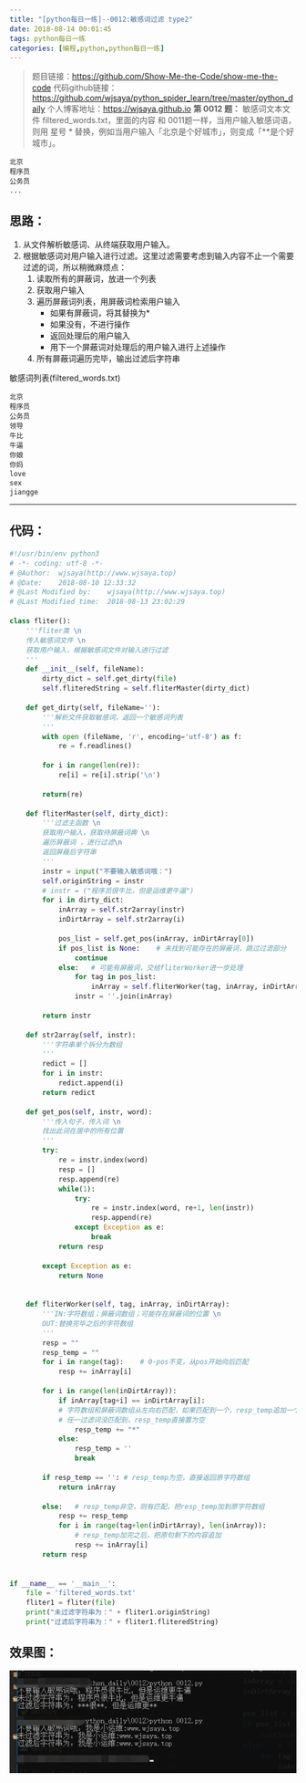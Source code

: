 ```yaml
---
title: "[python每日一练]--0012:敏感词过滤 type2"
date: 2018-08-14 00:01:45
tags: python每日一练
categories: [编程,python,python每日一练]
---
```


> 题目链接：https://github.com/Show-Me-the-Code/show-me-the-code
代码github链接：https://github.com/wjsaya/python_spider_learn/tree/master/python_daily
个人博客地址：https://wjsaya.github.io
**第 0012 题：** 敏感词文本文件 filtered_words.txt，里面的内容 和 0011题一样，当用户输入敏感词语，则用 星号 * 替换，例如当用户输入「北京是个好城市」，则变成「**是个好城市」。
```text
北京
程序员
公务员
...
```
<!--more-->


思路：
--

 1. 从文件解析敏感词、从终端获取用户输入。
 2. 根据敏感词对用户输入进行过滤。这里过滤需要考虑到输入内容不止一个需要过滤的词，所以稍微麻烦点：
    1. 读取所有的屏蔽词，放进一个列表
    2. 获取用户输入
    3. 遍历屏蔽词列表，用屏蔽词检索用户输入
        - 如果有屏蔽词，将其替换为*
        - 如果没有，不进行操作
        - 返回处理后的用户输入
        - 用下一个屏蔽词对处理后的用户输入进行上述操作
    4. 所有屏蔽词遍历完毕，输出过滤后字符串


敏感词列表(filtered_words.txt)

```text
北京
程序员
公务员
领导
牛比
牛逼
你娘
你妈
love
sex
jiangge
```

----------


代码：
--
``` python
#!/usr/bin/env python3
# -*- coding: utf-8 -*- 
# @Author:	wjsaya(http://www.wjsaya.top) 
# @Date:	2018-08-10 12:33:32 
# @Last Modified by:	wjsaya(http://www.wjsaya.top) 
# @Last Modified time:	2018-08-13 23:02:29 

class fliter():
    '''fliter类 \n
    传入敏感词文件 \n
    获取用户输入，根据敏感词文件对输入进行过滤
    '''
    def __init__(self, fileName):
        dirty_dict = self.get_dirty(file)
        self.fliteredString = self.fliterMaster(dirty_dict)

    def get_dirty(self, fileName=''):
        '''解析文件获取敏感词，返回一个敏感词列表
        '''
        with open (fileName, 'r', encoding='utf-8') as f:
            re = f.readlines()

        for i in range(len(re)):
            re[i] = re[i].strip('\n')

        return(re)

    def fliterMaster(self, dirty_dict):
        '''过滤主函数 \n 
        获取用户输入，获取待屏蔽词典 \n 
        遍历屏蔽词 ，进行过滤\n
        返回屏蔽后字符串
        '''
        instr = input("不要输入敏感词哦：")
        self.originString = instr
        # instr = ("程序员很牛比，但是运维更牛逼")
        for i in dirty_dict:               
            inArray = self.str2array(instr)
            inDirtArray = self.str2array(i)

            pos_list = self.get_pos(inArray, inDirtArray[0])
            if pos_list is None:    # 未找到可能存在的屏蔽词，跳过过滤部分
                continue
            else:   # 可能有屏蔽词，交给fliterWorker进一步处理
                for tag in pos_list:
                    inArray = self.fliterWorker(tag, inArray, inDirtArray)
                instr = ''.join(inArray)
        
        return instr

    def str2array(self, instr):
        '''字符串单个拆分为数组
        '''
        redict = []
        for i in instr:
            redict.append(i)
        return redict

    def get_pos(self, instr, word):
        '''传入句子，传入词 \n
        找出此词在居中的所有位置
        '''
        try:
            re = instr.index(word)
            resp = []
            resp.append(re)
            while(1):
                try:
                    re = instr.index(word, re+1, len(instr))
                    resp.append(re)
                except Exception as e:
                    break
            return resp

        except Exception as e:
            return None


    def fliterWorker(self, tag, inArray, inDirtArray):
        '''IN:字符数组；屏蔽词数组；可能存在屏蔽词的位置 \n
        OUT:替换完毕之后的字符数组
        '''
        resp = ""
        resp_temp = "" 
        for i in range(tag):    # 0-pos不变，从pos开始向后匹配
            resp += inArray[i]

        for i in range(len(inDirtArray)):
            if inArray[tag+i] == inDirtArray[i]:
            # 字符数组和屏蔽词数组从左向右匹配，如果匹配到一个，resp_temp追加一个*
            # 任一过滤词没匹配到，resp_temp直接置为空
                resp_temp += "*"
            else:
                resp_temp = ''
                break

        if resp_temp == '': # resp_temp为空，直接返回原字符数组
            return inArray

        else:   # resp_temp非空，则有匹配，把resp_temp加到原字符数组
            resp += resp_temp
            for i in range(tag+len(inDirtArray), len(inArray)):
                # resp_temp加完之后，把原句剩下的内容追加
                resp += inArray[i]
        return resp


if __name__ == '__main__':
    file = 'filtered_words.txt'
    fliter1 = fliter(file)
    print("未过滤字符串为：" + fliter1.originString)
    print("过滤后字符串为：" + fliter1.fliteredString)
```

效果图：
--
![0012](https://raw.githubusercontent.com/wjsaya/BlogPictures/master/0012.png)





